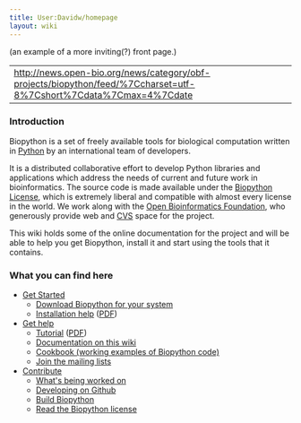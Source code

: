 ```yaml
---
title: User:Davidw/homepage
layout: wiki
---
```


(an example of a more inviting(?) front page.)

|                                                                                                                                |
|--------------------------------------------------------------------------------------------------------------------------------|
| <rss><http://news.open-bio.org/news/category/obf-projects/biopython/feed/%7Ccharset=utf-8%7Cshort%7Cdata%7Cmax=4%7Cdate></rss> |

### Introduction

Biopython is a set of freely available tools for biological computation
written in [Python](http://www.python.org) by an international team of
developers.

It is a distributed collaborative effort to develop Python libraries and
applications which address the needs of current and future work in
bioinformatics. The source code is made available under the [Biopython
License](http://www.biopython.org/DIST/LICENSE), which is extremely
liberal and compatible with almost every license in the world. We work
along with the [Open Bioinformatics Foundation](http://open-bio.org),
who generously provide web and [CVS](CVS "wikilink") space for the
project.

This wiki holds some of the online documentation for the project and
will be able to help you get Biopython, install it and start using the
tools that it contains.

### What you can find here

-   [Get Started](Getting_Started "wikilink")
    -   [ Download Biopython for your system](Download "wikilink")
    -   [Installation
        help](http://biopython.org/DIST/docs/install/Installation.html)
        ([PDF](http://biopython.org/DIST/docs/install/Installation.pdf))
-   [ Get help](Documentation "wikilink")
    -   [Tutorial](http://biopython.org/DIST/docs/tutorial/Tutorial.html)
        ([PDF](http://biopython.org/DIST/docs/tutorial/Tutorial.pdf))
    -   [ Documentation on this
        wiki](Category%3AWiki_Documentation "wikilink")
    -   [ Cookbook (working examples of
        Biopython code)](Category%3ACookbook "wikilink")
    -   [ Join the mailing lists](Mailing_lists "wikilink")
-   [ Contribute](Contributing "wikilink")
    -   [ What's being worked on](Active_projects "wikilink")
    -   [ Developing on Github ](GitUsage "wikilink")
    -   [ Build Biopython](Building_a_release "wikilink")
    -   [Read the Biopython
        license](http://www.biopython.org/DIST/LICENSE)

